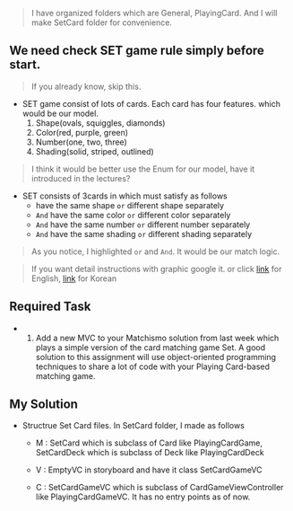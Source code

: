 > I have organized folders which are General, PlayingCard. And I will make SetCard folder for convenience.

## We need check SET game rule simply before start.
> If you already know, skip this.
- SET game consist of lots of cards. Each card has four features. which would be our model.
  1. Shape(ovals, squiggles, diamonds)
  2. Color(red, purple, green)
  3. Number(one, two, three)
  4. Shading(solid, striped, outlined)
> I think it would be better use the Enum for our model, have it introduced in the lectures?

- SET consists of 3cards in which must satisfy as follows
    - have the same shape `or` different shape separately
    - `And` have the same color `or` different color separately
    - `And` have the same number `or` different number separately
    - `And` have the same shading `or` different shading separately
> As you notice, I highlighted `or` and `And`. It would be our match logic.

> If you want detail instructions with graphic google it. or click [link](https://www.setgame.com/sites/default/files/instructions/SET%20INSTRUCTIONS%20-%20ENGLISH.pdf) for English, [link](https://blog.naver.com/boardville/220919975189) for Korean


## Required Task
- 1. Add a new MVC to your Matchismo solution from last week which plays a simple version of the card matching game Set. A good solution to this assignment will use object-oriented programming techniques to share a lot of code with your Playing Card-based matching game.

## My Solution
 - Structrue Set Card files. In SetCard folder, I made as follows  
     - M : SetCard which is subclass of Card like PlayingCardGame, SetCardDeck which is subclass of Deck like PlayingCardDeck  

     - V : EmptyVC in storyboard and have it class SetCardGameVC
     
     - C : SetCardGameVC which is subclass of CardGameViewController like PlayingCardGameVC. It has no entry points as of now.
